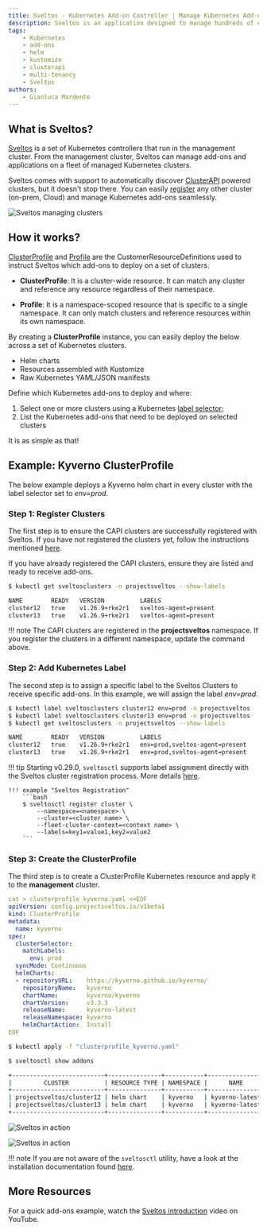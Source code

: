 ```yaml
---
title: Sveltos - Kubernetes Add-on Controller | Manage Kubernetes Add-ons with Ease
description: Sveltos is an application designed to manage hundreds of clusters by providing declarative APIs to deploy Kubernetes add-ons across multiple clusters.
tags:
    - Kubernetes
    - add-ons
    - helm
    - kustomize
    - clusterapi
    - multi-tenancy
    - Sveltos
authors:
    - Gianluca Mardente
---
```


## What is Sveltos?

[Sveltos](https://github.com/projectsveltos "Manage Kubernetes add-ons") is a set of Kubernetes controllers that run in the management cluster. From the management cluster, Sveltos can manage add-ons and applications on a fleet of managed Kubernetes clusters.

Sveltos comes with support to automatically discover [ClusterAPI](https://github.com/kubernetes-sigs/cluster-api) powered clusters, but it doesn't stop there. You can easily [register](../register/register-cluster.md) any other cluster (on-prem, Cloud) and manage Kubernetes add-ons seamlessly.

![Sveltos managing clusters](../assets/multi-clusters.png)

## How it works?

[ClusterProfile](https://github.com/projectsveltos/sveltos-manager/blob/main/api/v1beta1/clusterprofile_types.go "ClusterProfile to manage Kubernetes add-ons") and [Profile](https://github.com/projectsveltos/sveltos-manager/blob/main/api/v1beta1/profile_types.go "Profile to manage Kubernetes add-ons") are the CustomerResourceDefinitions used to instruct Sveltos which add-ons to deploy on a set of clusters.

- __ClusterProfile__: It is a cluster-wide resource. It can match any cluster and reference any resource regardless of their namespace.

- __Profile__: It is a namespace-scoped resource that is specific to a single namespace. It can only match clusters and reference resources within its own namespace.

By creating a **ClusterProfile** instance, you can easily deploy the below across a set of Kubernetes clusters.

- Helm charts
- Resources assembled with Kustomize
- Raw Kubernetes YAML/JSON manifests


Define which Kubernetes add-ons to deploy and where:

1. Select one or more clusters using a Kubernetes [label selector](https://kubernetes.io/docs/concepts/overview/working-with-objects/labels/#label-selectors "Kubernetes label selector");
2. List the Kubernetes add-ons that need to be deployed on selected clusters

It is as simple as that!

## Example: Kyverno ClusterProfile

The below example deploys a Kyverno helm chart in every cluster with the label selector set to *env=prod*.

### Step 1: Register Clusters
The first step is to ensure the CAPI clusters are successfully registered with Sveltos. If you have not registered the clusters yet, follow the instructions mentioned [here](../register/register-cluster.md).

If you have already registered the CAPI clusters, ensure they are listed and ready to receive add-ons.

```bash
$ kubectl get sveltosclusters -n projectsveltos --show-labels

NAME        READY   VERSION          LABELS
cluster12   true    v1.26.9+rke2r1   sveltos-agent=present
cluster13   true    v1.26.9+rke2r1   sveltos-agent=present
```

!!! note
    The CAPI clusters are registered in the **projectsveltos** namespace. If you register the clusters in a different namespace, update the command above.

### Step 2: Add Kubernetes Label
The second step is to assign a specific label to the Sveltos Clusters to receive specific add-ons. In this example, we will assign the label *env=prod*.

```bash
$ kubectl label sveltosclusters cluster12 env=prod -n projectsveltos
$ kubectl label sveltosclusters cluster13 env=prod -n projectsveltos
$ kubectl get sveltosclusters -n projectsveltos --show-labels

NAME        READY   VERSION          LABELS
cluster12   true    v1.26.9+rke2r1   env=prod,sveltos-agent=present
cluster13   true    v1.26.9+rke2r1   env=prod,sveltos-agent=present
```

!!! tip
    Starting v0.29.0, `sveltosctl` supports label assignment directly with the Sveltos cluster registration process. More details [here](../register/register-cluster.md).

    !!! example "Sveltos Registration"
        ```bash
        $ sveltosctl register cluster \
            --namespace=<namespace> \
            --cluster=<cluster name> \
            --fleet-cluster-context=<context name> \
            --labels=key1=value1,key2=value2 
        ```

### Step 3: Create the ClusterProfile

The third step is to create a ClusterProfile Kubernetes resource and apply it to the **management** cluster.

```yaml
cat > clusterprofile_kyverno.yaml <<EOF
apiVersion: config.projectsveltos.io/v1beta1
kind: ClusterProfile
metadata:
  name: kyverno
spec:
  clusterSelector:
    matchLabels:
      env: prod
  syncMode: Continuous
  helmCharts:
  - repositoryURL:    https://kyverno.github.io/kyverno/
    repositoryName:   kyverno
    chartName:        kyverno/kyverno
    chartVersion:     v3.3.3
    releaseName:      kyverno-latest
    releaseNamespace: kyverno
    helmChartAction:  Install
EOF
```

```bash
$ kubectl apply -f "clusterprofile_kyverno.yaml"

$ sveltosctl show addons

+--------------------------+---------------+-----------+----------------+---------+-------------------------------+------------------+
|         CLUSTER          | RESOURCE TYPE | NAMESPACE |      NAME      | VERSION |             TIME              | CLUSTER PROFILES |
+--------------------------+---------------+-----------+----------------+---------+-------------------------------+------------------+
| projectsveltos/cluster12 | helm chart    | kyverno   | kyverno-latest | 3.2.5   | 2023-12-16 00:14:17 -0800 PST | kyverno          |
| projectsveltos/cluster13 | helm chart    | kyverno   | kyverno-latest | 3.2.5   | 2023-12-16 00:14:17 -0800 PST | kyverno          |
+--------------------------+---------------+-----------+----------------+---------+-------------------------------+------------------+
```

![Sveltos in action](../assets/addons.png)

![Sveltos in action](../assets/addons_deployment.gif)

!!! note
    If you are not aware of the `sveltosctl` utility, have a look at the installation documentation found [here](../getting_started/sveltosctl/sveltosctl.md).

## More Resources

For a quick add-ons example, watch the [Sveltos introduction](https://www.youtube.com/watch?v=Ai5Mr9haWKM "Sveltos introduction: Kubernetes add-ons management") video on YouTube.
